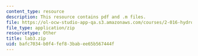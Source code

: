 ```yaml
---
content_type: resource
description: This resource contains pdf and .m files.
file: https://ol-ocw-studio-app-qa.s3.amazonaws.com/courses/2-016-hydrodynamics-13-012-fall-2005/bafc7034b0f4fef83babee65b567444f_lab3.zip
file_type: application/zip
resourcetype: Other
title: lab3.zip
uid: bafc7034-b0f4-fef8-3bab-ee65b567444f
---
```

